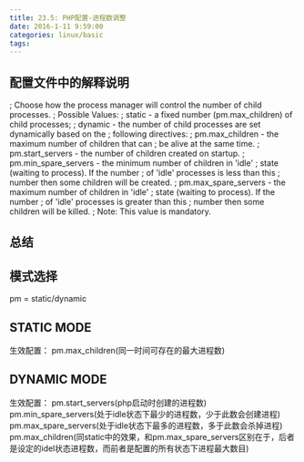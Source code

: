 ```yaml
---
title: 23.5: PHP配置-进程数调整
date: 2016-1-11 9:59:00
categories: linux/basic
tags:
---
```

 
## 配置文件中的解释说明
; Choose how the process manager will control the number of child processes.
; Possible Values:
;   static  - a fixed number (pm.max_children) of child processes;
;   dynamic - the number of child processes are set dynamically based on the
;             following directives:
;             pm.max_children      - the maximum number of children that can
;                                    be alive at the same time.
;             pm.start_servers     - the number of children created on startup.
;             pm.min_spare_servers - the minimum number of children in 'idle'
;                                    state (waiting to process). If the number
;                                    of 'idle' processes is less than this
;                                    number then some children will be created.
;             pm.max_spare_servers - the maximum number of children in 'idle'
;                                    state (waiting to process). If the number
;                                    of 'idle' processes is greater than this
;                                    number then some children will be killed.
; Note: This value is mandatory. 
## 总结
## 模式选择
pm = static/dynamic
## STATIC MODE
生效配置：
pm.max_children(同一时间可存在的最大进程数)
 
## DYNAMIC MODE
生效配置：
pm.start_servers(php启动时创建的进程数)
pm.min_spare_servers(处于idle状态下最少的进程数，少于此数会创建进程)
pm.max_spare_servers(处于idle状态下最多的进程数，多于此数会杀掉进程)
pm.max_children(同static中的效果，和pm.max_spare_servers区别在于，后者是设定的idel状态进程数，而前者是配置的所有状态下进程最大数目)
